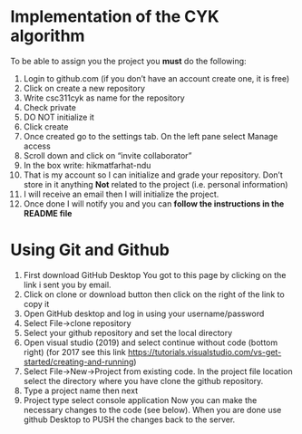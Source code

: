 # Implementation of the CYK algorithm
To be able to assign you the project you **must** do the following:

1.	Login to github.com (if you don’t have an account create one, it is free)
1.	Click on create a new repository
  1.	Write csc311cyk  as name for the repository
  1.	Check private
  1.	DO NOT initialize it
  1.	Click create
  1.	Once created go to the settings tab. On the left pane select Manage access
  1.	Scroll down and click on  “invite collaborator”
  1.	In the box write: hikmatfarhat-ndu
  1.	That is my account so I can initialize and grade your repository. Don’t store in it anything
      **Not** related to the project (i.e. personal information)
1.	I will receive an email then I will initialize the project.
1.	Once done I will notify you and you can **follow the instructions in the README file**

# Using Git and Github
1. First download GitHub Desktop
You got to this page by clicking on the link i sent you by email.
1. Click on clone or download button then click on the right of the link to copy it
1. Open GitHub desktop and log in using your username/password
1. Select File->clone repository
1. Select your github repository and set the local directory
1. Open visual studio (2019) and select continue without code (bottom right) (for 2017 see this link
https://tutorials.visualstudio.com/vs-get-started/creating-and-running)
1. Select File->New->Project from existing code. In the project file location select the directory where you have clone the github repository.
1. Type a project name then next
1. Project type select console application
Now you can make the necessary changes to the code (see below). When you are done use github Desktop to PUSH the changes back to the server.
